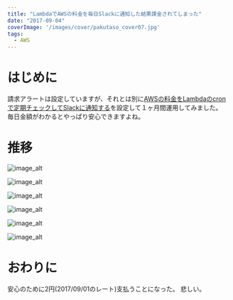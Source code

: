 ```yaml
---
title: "LambdaでAWSの料金を毎日Slackに通知した結果課金されてしまった"
date: "2017-09-04"
coverImage: '/images/cover/pakutaso_cover07.jpg'
tags:
  - AWS
---
```

# はじめに
請求アラートは設定していますが、それとは別に[AWSの料金をLambdaのcronで定期チェックしてSlackに通知する](http://qiita.com/saku/items/fc6b70a420a5c510de2b)を設定して１ヶ月間運用してみました。  
毎日金額がわかるとやっぱり安心できますよね。

# 推移

![image_alt](/images/aws-0001/2017-09-04-4.png)

![image_alt](/images/aws-0001/2017-09-04-5.png)

![image_alt](/images/aws-0001/2017-09-04-6.png)

![image_alt](/images/aws-0001/2017-09-04-7.png)

![image_alt](/images/aws-0001/2017-09-04-8.png)

![image_alt](/images/aws-0001/2017-09-04-9.png)

# おわりに
安心のために2円(2017/09/01のレート)支払うことになった。
悲しい。
